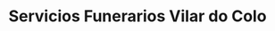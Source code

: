 ---
title: "Servicios Funerarios Vilar do Colo"
url: /fene/servicios-funerarios-vilar-do-colo/
shop: Bestattungen
---